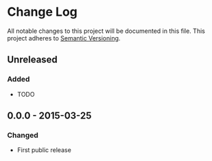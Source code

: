 # Change Log
All notable changes to this project will be documented in this file.
This project adheres to [Semantic Versioning](http://semver.org/).

## Unreleased
### Added
- TODO

## 0.0.0 - 2015-03-25
### Changed
- First public release

